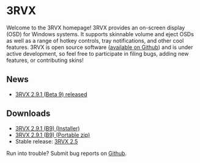 3RVX
====

Welcome to the 3RVX homepage! 3RVX provides an on-screen display (OSD) for Windows systems. It supports skinnable volume and eject OSDs as well as a range of hotkey controls, tray notifications, and other cool features. 3RVX is open source software ([available on Github](http://github.com/malensek/3RVX)) and is under active development, so feel free to participate in filing bugs, adding new features, or contributing skins!

News
----
* [3RVX 2.9.1 (Beta 9) released](releases/3RVX-2.9.1.html)

Downloads
----------------
* [3RVX 2.9.1 (B9) (Installer)](releases/3RVX-2.9.1.msi)
* [3RVX 2.9.1 (B9) (Portable zip)](releases/3RVX-2.9.1.zip)
* Stable release: [3RVX 2.5](releases/3RVX_2.5.msi)

Run into trouble? Submit bug reports on [Github](https://github.com/malensek/3RVX).
